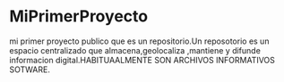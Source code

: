 # MiPrimerProyecto
mi primer proyecto publico
que es un repositorio.Un reposotorio es un espacio centralizado que almacena,geolocaliza ,mantiene y difunde informacion digital.HABITUAALMENTE SON ARCHIVOS INFORMATIVOS SOTWARE.
